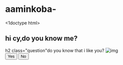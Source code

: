# aaminkoba-
<1doctype html>
<html lang="en">
</head>
<meta charset="UTF-8">
<meta name="viewport" content="width=device=width, initial-scale=1.6">
<title>Message for you</title>
<link rel="stylesheet" href="style.css">
</head>
<body>
<div class="wrapper">
<h2 class="question">hi cy‚do you know me?</h2>
h2 class="question"do you know that i like you?</h2>
<img class="img" alt="img"
src="https://raw.githubusercontent.com/DzarelDeveloper/img/main/AskCrush.png">
<div class="btn-group"> <button class="yes-btn">Yes</button> <button class=no-btn">No</button>
</div>
</div>
<script src="script.js"></script>
</body>
</html>
